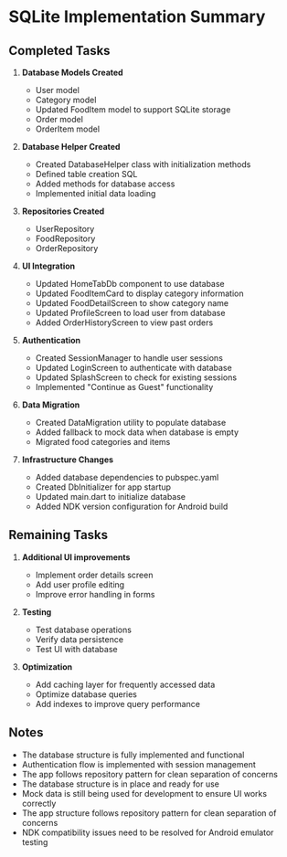 # SQLite Implementation Summary

## Completed Tasks

1. **Database Models Created**

   - User model
   - Category model
   - Updated FoodItem model to support SQLite storage
   - Order model
   - OrderItem model

2. **Database Helper Created**

   - Created DatabaseHelper class with initialization methods
   - Defined table creation SQL
   - Added methods for database access
   - Implemented initial data loading

3. **Repositories Created**

   - UserRepository
   - FoodRepository
   - OrderRepository

4. **UI Integration**

   - Updated HomeTabDb component to use database
   - Updated FoodItemCard to display category information
   - Updated FoodDetailScreen to show category name
   - Updated ProfileScreen to load user from database
   - Added OrderHistoryScreen to view past orders

5. **Authentication**

   - Created SessionManager to handle user sessions
   - Updated LoginScreen to authenticate with database
   - Updated SplashScreen to check for existing sessions
   - Implemented "Continue as Guest" functionality

6. **Data Migration**

   - Created DataMigration utility to populate database
   - Added fallback to mock data when database is empty
   - Migrated food categories and items

7. **Infrastructure Changes**
   - Added database dependencies to pubspec.yaml
   - Created DbInitializer for app startup
   - Updated main.dart to initialize database
   - Added NDK version configuration for Android build

## Remaining Tasks

1. **Additional UI improvements**

   - Implement order details screen
   - Add user profile editing
   - Improve error handling in forms

2. **Testing**

   - Test database operations
   - Verify data persistence
   - Test UI with database

3. **Optimization**
   - Add caching layer for frequently accessed data
   - Optimize database queries
   - Add indexes to improve query performance

## Notes

- The database structure is fully implemented and functional
- Authentication flow is implemented with session management
- The app follows repository pattern for clean separation of concerns
- The database structure is in place and ready for use
- Mock data is still being used for development to ensure UI works correctly
- The app structure follows repository pattern for clean separation of concerns
- NDK compatibility issues need to be resolved for Android emulator testing
